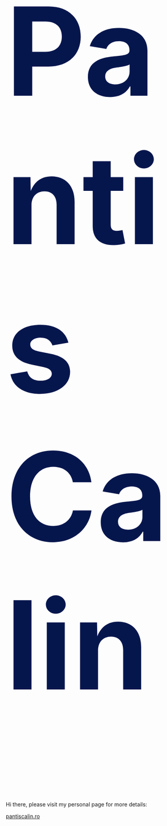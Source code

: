 <div>
  <h1 style = "font-size:20rem; color:#05164d">Pantis Calin</h1>
  <p> Hi there, please visit my personal page for more details: </p>
  <a href = "https://pantiscalin.ro/">pantiscalin.ro</a>
</div>
